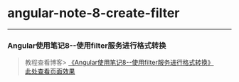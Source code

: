 # angular-note-8-create-filter      
---
### Angular使用笔记8--使用filter服务进行格式转换               

> 教程查看博客> [《Angular使用笔记8--使用filter服务进行格式转换》](https://godbasin.github.io/2016/07/23/angular-note-8-create-filter/)                         
> [此处查看页面效果](http://o9grhhyar.bkt.clouddn.com/8-create-filter/index.html#/other)
